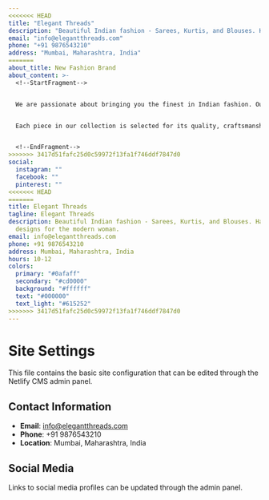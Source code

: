 ```yaml
---
<<<<<<< HEAD
title: "Elegant Threads"
description: "Beautiful Indian fashion - Sarees, Kurtis, and Blouses. Handcrafted designs for the modern woman."
email: "info@elegantthreads.com"
phone: "+91 9876543210"
address: "Mumbai, Maharashtra, India"
=======
about_title: New Fashion Brand
about_content: >-
  <!--StartFragment-->


  We are passionate about bringing you the finest in Indian fashion. Our collection features carefully curated sarees, kurtis, and blouses that celebrate the rich heritage of Indian textiles while embracing modern design sensibilities.


  Each piece in our collection is selected for its quality, craftsmanship, and timeless appeal. Whether you're looking for traditional wear for special occasions or contemporary pieces for everyday elegance, we have something beautiful for every woman.


  <!--EndFragment-->
>>>>>>> 3417d51fafc25d0c59972f13fa1f746ddf7847d0
social:
  instagram: ""
  facebook: ""
  pinterest: ""
<<<<<<< HEAD
=======
title: Elegant Threads
tagline: Elegant Threads
description: Beautiful Indian fashion - Sarees, Kurtis, and Blouses. Handcrafted
  designs for the modern woman.
email: info@elegantthreads.com
phone: +91 9876543210
address: Mumbai, Maharashtra, India
hours: 10-12
colors:
  primary: "#0afaff"
  secondary: "#cd0000"
  background: "#ffffff"
  text: "#000000"
  text_light: "#615252"
>>>>>>> 3417d51fafc25d0c59972f13fa1f746ddf7847d0
---
```


# Site Settings

This file contains the basic site configuration that can be edited through the Netlify CMS admin panel.

## Contact Information
- **Email**: info@elegantthreads.com
- **Phone**: +91 9876543210
- **Location**: Mumbai, Maharashtra, India

## Social Media
Links to social media profiles can be updated through the admin panel.